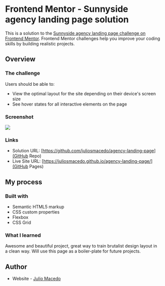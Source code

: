 # Frontend Mentor - Sunnyside agency landing page solution

This is a solution to the [Sunnyside agency landing page challenge on Frontend Mentor](https://www.frontendmentor.io/challenges/sunnyside-agency-landing-page-7yVs3B6ef). Frontend Mentor challenges help you improve your coding skills by building realistic projects.

## Overview

### The challenge

Users should be able to:

- View the optimal layout for the site depending on their device's screen size
- See hover states for all interactive elements on the page

### Screenshot

![](https://i.imgur.com/savlgGX.jpg)


### Links

- Solution URL: [https://github.com/juliosmacedo/agency-landing-page](GitHub Repo)
- Live Site URL: [https://juliosmacedo.github.io/agency-landing-page/](GitHub Pages)

## My process

### Built with

- Semantic HTML5 markup
- CSS custom properties
- Flexbox
- CSS Grid



### What I learned

Awesome and beautiful project, great way to train brutalist design layout in a clean way. Will use this page as a boiler-plate for future projects.


## Author

- Website - [Julio Macedo](https://juliomacedo.netlify.app/)
